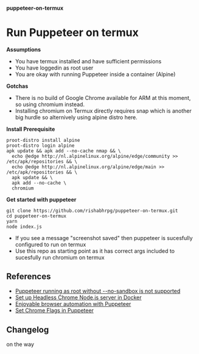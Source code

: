 #### puppeteer-on-termux
# Run Puppeteer on termux

**Assumptions**
* You have termux installed and have sufficient permissions
* You have loggedin as root user
* You are okay with running Puppeteer inside a container (Alpine)

**Gotchas**
* There is no build of Google Chrome available for ARM at this moment, so using chromium instead.
* Installing chromium on Termux directly requires snap which is another big hurdle so alternively using alpine distro here.

**Install Prerequisite**
```
proot-distro install alpine
proot-distro login alpine
apk update && apk add --no-cache nmap && \
  echo @edge http://nl.alpinelinux.org/alpine/edge/community >> /etc/apk/repositories && \
  echo @edge http://nl.alpinelinux.org/alpine/edge/main >> /etc/apk/repositories && \
  apk update && \
  apk add --no-cache \
  chromium
```

**Get started with puppeteer**
```
git clone https://github.com/rishabhrpg/puppeteer-on-termux.git
cd puppeteer-on-termux
yarn
node index.js
```
* If you see a message "screenshot saved" then puppeteer is sucesfully configured to run on termux
* Use this repo as starting point as it has correct args included to sucesfully run chromium on termux

## References
* [Puppeteer running as root without --no-sandbox is not supported](https://www.xspdf.com/resolution/50662388.html)
* [Set up Headless Chrome Node.js server in Docker](https://blog.logrocket.com/how-to-set-up-a-headless-chrome-node-js-server-in-docker/)
* [Enjoyable browser automation with Puppeteer](https://www.lambrospetrou.com/articles/enjoyable-browser-automation-puppeteer-playwright/)
* [Set Chrome Flags in Puppeteer](https://stackoverflow.com/questions/50607866/setting-specific-chrome-flags-in-puppeteer-enable-and-disable)

## Changelog
on the way
